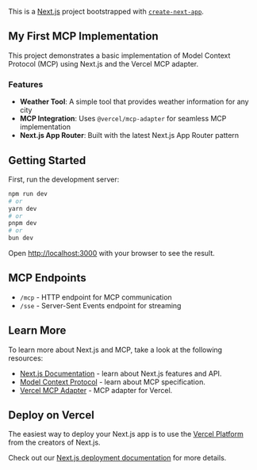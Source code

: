 This is a [Next.js](https://nextjs.org) project bootstrapped with [`create-next-app`](https://nextjs.org/docs/app/api-reference/cli/create-next-app).

## My First MCP Implementation

This project demonstrates a basic implementation of Model Context Protocol (MCP) using Next.js and the Vercel MCP adapter.

### Features

- **Weather Tool**: A simple tool that provides weather information for any city
- **MCP Integration**: Uses `@vercel/mcp-adapter` for seamless MCP implementation
- **Next.js App Router**: Built with the latest Next.js App Router pattern

## Getting Started

First, run the development server:

```bash
npm run dev
# or
yarn dev
# or
pnpm dev
# or
bun dev
```

Open [http://localhost:3000](http://localhost:3000) with your browser to see the result.

## MCP Endpoints

- `/mcp` - HTTP endpoint for MCP communication
- `/sse` - Server-Sent Events endpoint for streaming

## Learn More

To learn more about Next.js and MCP, take a look at the following resources:

- [Next.js Documentation](https://nextjs.org/docs) - learn about Next.js features and API.
- [Model Context Protocol](https://modelcontextprotocol.io) - learn about MCP specification.
- [Vercel MCP Adapter](https://github.com/vercel/mcp-adapter) - MCP adapter for Vercel.

## Deploy on Vercel

The easiest way to deploy your Next.js app is to use the [Vercel Platform](https://vercel.com/new?utm_medium=default-template&filter=next.js&utm_source=create-next-app&utm_campaign=create-next-app-readme) from the creators of Next.js.

Check out our [Next.js deployment documentation](https://nextjs.org/docs/app/building-your-application/deploying) for more details.
